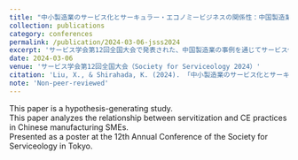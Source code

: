 ```yaml
---
title: "中小製造業のサービス化とサーキュラー・エコノミービジネスの関係性：中国製造業の事例分析"
collection: publications
category: conferences
permalink: /publication/2024-03-06-jsss2024
excerpt: 'サービス学会第12回全国大会で発表された、中国製造業の事例を通じてサービス化とCEの関係性を探るポスター発表（査読なし）。'
date: 2024-03-06
venue: 'サービス学会第12回全国大会（Society for Serviceology 2024）'
citation: 'Liu, X., & Shirahada, K. (2024). 「中小製造業のサービス化とサーキュラー・エコノミービジネスの関係性：中国製造業の事例分析」<br><i>サービス学会第12回全国大会</i>、東京、ポスター発表（受け付け番号C000081）。'
note: 'Non-peer-reviewed'
---
```


This paper is a hypothesis-generating study.  
This paper analyzes the relationship between servitization and CE practices in Chinese manufacturing SMEs.  
Presented as a poster at the 12th Annual Conference of the Society for Serviceology in Tokyo.
